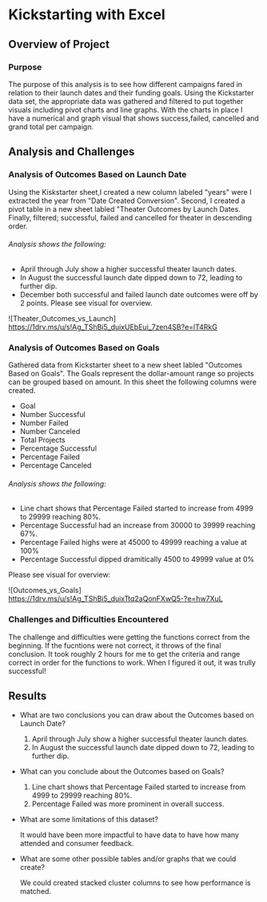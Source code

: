 # Kickstarting with Excel

## Overview of Project
 
### Purpose
The purpose of this analysis is to see how different campaigns fared in relation to their launch dates and their funding goals. Using the Kickstarter data set, the appropriate data was gathered and filtered to put together visuals including pivot charts and line graphs. With the charts in place I have a numerical and graph visual that shows success,failed, cancelled and grand total per campaign. 

## Analysis and Challenges

### Analysis of Outcomes Based on Launch Date
Using the Kiskstarter sheet,I created a new column labeled "years" were I extracted the year from "Date Created Conversion". Second, I created a pivot table in a new sheet labled "Theater Outcomes by Launch Dates. Finally, filtered; successful, failed and cancelled for theater in descending order.

###### Analysis shows the following:
- April through July show a higher successful theater launch dates.
- In August the successful launch date dipped down to 72, leading to further dip.
- December both successful and failed launch date outcomes were off by 2 points.
 Please see visual for overview.
 
 ![Theater_Outcomes_vs_Launch] https://1drv.ms/u/s!Ag_TShBi5_duixUEbEui_7zen4SB?e=lT4RkG

### Analysis of Outcomes Based on Goals
Gathered data from Kickstarter sheet to a new sheet labled "Outcomes Based on Goals". The Goals represent the dollar-amount range so projects can be grouped based on amount.
 In this sheet the following columns were created.
- Goal
- Number Successful
- Number Failed
- Number Canceled
- Total Projects
- Percentage Successful
- Percentage Failed
- Percentage Canceled

###### Analysis shows the following:
- Line chart shows that Percentage Failed started to increase from 4999 to 29999 reaching 80%.
- Percentage Successful had an increase from 30000 to 39999 reaching 67%.
- Percentage Failed highs were at 45000 to 49999 reaching a value at 100%
- Percentage Successful dipped dramitically 4500 to 49999 value at 0%

Please see visual for overview:

![Outcomes_vs_Goals] https://1drv.ms/u/s!Ag_TShBi5_duixTtq2aQonFXwQ5-?e=hw7XuL

### Challenges and Difficulties Encountered
The challenge and difficulties were getting the functions correct from the beginning. If the fucntions were not correct, it throws of the final conclusion. It took roughly 2 hours for me to get the criteria and range correct in order for the functions to work. When I figured it out, it was trully successful! 

## Results

- What are two conclusions you can draw about the Outcomes based on Launch Date?
  1. April through July show a higher successful theater launch dates.
  2. In August the successful launch date dipped down to 72, leading to further dip.

- What can you conclude about the Outcomes based on Goals?
  1. Line chart shows that Percentage Failed started to increase from 4999 to 29999 reaching 80%.
  2. Percentage Failed was more prominent in overall success.

- What are some limitations of this dataset?

  It would have been more impactful to have data to have how many attended and consumer feedback.

- What are some other possible tables and/or graphs that we could create?

  We could created stacked cluster columns to see how performance is matched.
